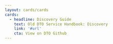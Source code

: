 ```yaml
---
layout: cards/cards
cards:
  - headline: Discovery Guide
    text: Old DTO Service Handbook: Discovery
    link: '#url'
    cta: View on DTO Github
---
```

